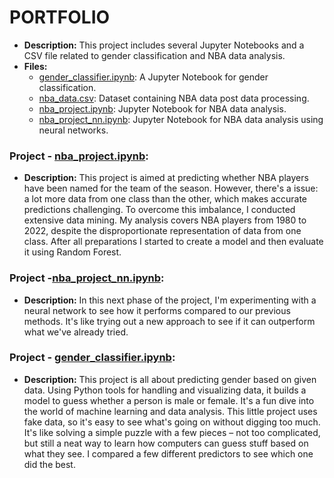 # PORTFOLIO

- **Description:** This project includes several Jupyter Notebooks and a CSV file related to gender classification and NBA data analysis.
- **Files:**
  - [gender_classifier.ipynb](gender_classifier.ipynb):  A Jupyter Notebook for gender classification.
  - [nba_data.csv](nba_data.csv): Dataset containing NBA data post data processing.
  - [nba_project.ipynb](nba_project.ipynb): Jupyter Notebook for NBA data analysis.
  - [nba_project_nn.ipynb](nba_project_nn.ipynb): Jupyter Notebook for NBA data analysis using neural networks.


### Project - [nba_project.ipynb](nba_project.ipynb):
- **Description:** This project is aimed at predicting whether NBA players have been named for the team of the season. However, there's a issue: a lot more data from one class than the other, which makes accurate predictions challenging. To overcome this imbalance, I conducted extensive data mining. My analysis covers NBA players from 1980 to 2022, despite the disproportionate representation of data from one class. After all preparations I started to create a model and then evaluate it using Random Forest.

### Project -[nba_project_nn.ipynb](nba_project_nn.ipynb):
- **Description:** In this next phase of the project, I'm experimenting with a neural network to see how it performs compared to our previous methods. It's like trying out a new approach to see if it can outperform what we've already tried.

### Project - [gender_classifier.ipynb](gender_classifier.ipynb):

- **Description:** This project is all about predicting gender based on given data. Using Python tools for handling and visualizing data, it builds a model to guess whether a person is male or female. It's a fun dive into the world of machine learning and data analysis. This little project uses fake data, so it's easy to see what's going on without digging too much. It's like solving a simple puzzle with a few pieces – not too complicated, but still a neat way to learn how computers can guess stuff based on what they see. I compared a few different predictors to see which one did the best.


